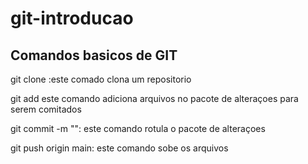 # git-introducao

##  Comandos basicos de GIT

 git clone <link-do-positorio> :este comado clona um repositorio 

git add <nome-do-repositorio> este comando adiciona arquivos no pacote de alteraçoes para serem comitados

git commit -m "<mensagem-do-meu-commit>": este comando rotula o pacote de alteraçoes 

git push origin main: este comando sobe os arquivos


